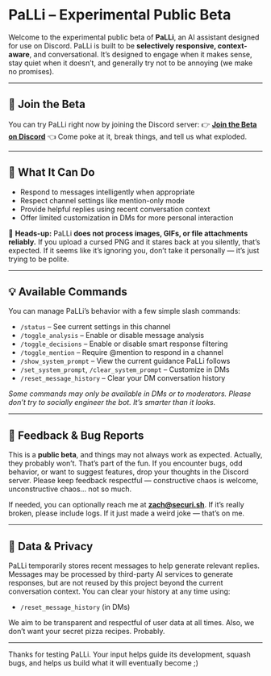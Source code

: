 # PaLLi – Experimental Public Beta

Welcome to the experimental public beta of **PaLLi**, an AI assistant designed for use on Discord.
PaLLi is built to be **selectively responsive, context-aware**, and conversational. It’s designed to engage when it makes sense, stay quiet when it doesn’t, and generally try not to be annoying (we make no promises).

---

## 🚀 Join the Beta
You can try PaLLi right now by joining the Discord server:
👉 **[Join the Beta on Discord]([https://discord.gg/pFhpgHsK])** 👈
Come poke at it, break things, and tell us what exploded.

---

## 🧠 What It Can Do
- Respond to messages intelligently when appropriate  
- Respect channel settings like mention-only mode  
- Provide helpful replies using recent conversation context  
- Offer limited customization in DMs for more personal interaction  

🛑 **Heads-up:** PaLLi **does not process images, GIFs, or file attachments reliably.** If you upload a cursed PNG and it stares back at you silently, that’s expected.
If it seems like it’s ignoring you, don’t take it personally — it’s just trying to be polite.

---

## 💡 Available Commands
You can manage PaLLi’s behavior with a few simple slash commands:

- `/status` – See current settings in this channel  
- `/toggle_analysis` – Enable or disable message analysis  
- `/toggle_decisions` – Enable or disable smart response filtering  
- `/toggle_mention` – Require @mention to respond in a channel  
- `/show_system_prompt` – View the current guidance PaLLi follows  
- `/set_system_prompt`, `/clear_system_prompt` – Customize in DMs  
- `/reset_message_history` – Clear your DM conversation history  

*Some commands may only be available in DMs or to moderators. Please don’t try to socially engineer the bot. It’s smarter than it looks.*

---

## 📣 Feedback & Bug Reports
This is a **public beta**, and things may not always work as expected. Actually, they probably won’t. That’s part of the fun.
If you encounter bugs, odd behavior, or want to suggest features, drop your thoughts in the Discord server. Please keep feedback respectful — constructive chaos is welcome, unconstructive chaos... not so much.

If needed, you can optionally reach me at **zach@securi.sh**. If it’s really broken, please include logs. If it just made a weird joke — that’s on me.

---

## 🔐 Data & Privacy
PaLLi temporarily stores recent messages to help generate relevant replies. Messages may be processed by third-party AI services to generate responses, but are not reused by this project beyond the current conversation context.
You can clear your history at any time using:

- `/reset_message_history` (in DMs)

We aim to be transparent and respectful of user data at all times. Also, we don’t want your secret pizza recipes. Probably.

---

Thanks for testing PaLLi. Your input helps guide its development, squash bugs, and helps us build what it will eventually become ;)
